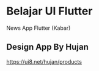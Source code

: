 # Belajar UI Flutter

News App Flutter (Kabar)

## Design App By Hujan

https://ui8.net/hujan/products


